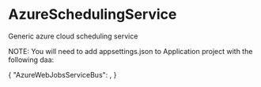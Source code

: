 # AzureSchedulingService
Generic azure cloud scheduling service


NOTE: You will need to add appsettings.json to Application project with the following daa:

{
    "AzureWebJobsServiceBus": <Service bus config string>,
}
